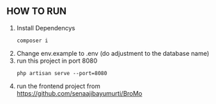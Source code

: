 ## HOW TO RUN
1. Install Dependencys
   ```
   composer i
   ```
2. Change env.example to .env (do adjustment to the database name)
4. run this project in port 8080
   ```
   php artisan serve --port=8080
   ```
3. run the frontend project from https://github.com/senaajibayumurti/BroMo
